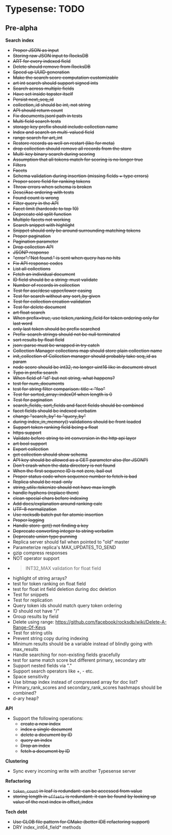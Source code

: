 # Typesense: TODO

## Pre-alpha

**Search index**

- ~~Proper JSON as input~~
- ~~Storing raw JSON input to RocksDB~~
- ~~ART for every indexed field~~
- ~~Delete should remove from RocksDB~~
- ~~Speed up UUID generation~~
- ~~Make the search score computation customizable~~
- ~~art int search should support signed ints~~
- ~~Search across multiple fields~~
- ~~Have set inside topster itself~~
- ~~Persist next_seq_id~~
- ~~collection_id should be int, not string~~
- ~~API should return count~~
- ~~Fix documents.jsonl path in tests~~
- ~~Multi field search tests~~
- ~~storage key prefix should include collection name~~
- ~~Index and search on multi-valued field~~
- ~~range search for art_int~~
- ~~Restore records as well on restart (like for meta)~~
- ~~drop collection should remove all records from the store~~
- ~~Multi-key binary search during scoring~~
- ~~Assumption that all tokens match for scoring is no longer true~~
- ~~Filters~~
- ~~Facets~~
- ~~Schema validation during insertion (missing fields + type errors)~~
- ~~Proper score field for ranking tokens~~
- ~~Throw errors when schema is broken~~
- ~~Desc/Asc ordering with tests~~
- ~~Found count is wrong~~
- ~~Filter query in the API~~
- ~~Facet limit (hardcode to top 10)~~
- ~~Deprecate old split function~~
- ~~Multiple facets not working~~
- ~~Search snippet with highlight~~
- ~~Snippet should only be around surrounding matching tokens~~
- ~~Proper pagination~~
- ~~Pagination parameter~~
- ~~Drop collection API~~
- ~~JSONP response~~
- ~~"error":"Not found." is sent when query has no hits~~
- ~~Fix API response codes~~
- ~~List all collections~~
- ~~Fetch an individual document~~
- ~~ID field should be a string: must validate~~
- ~~Number of records in collection~~
- ~~Test for asc/desc upper/lower casing~~
- ~~Test for search without any sort_by given~~
- ~~Test for collection creation validation~~
- ~~Test for delete document~~
- ~~art float search~~
- ~~When prefix=true, use token_ranking_field for token ordering only for last word~~
- ~~only last token should be prefix searched~~
- ~~Prefix-search strings should not be null terminated~~
- ~~sort results by float field~~
- ~~json::parse must be wrapped in try catch~~
- ~~Collection Manager collections map should store plain collection name~~
- ~~init_collection of Collection manager should probably take seq_id as param~~
- ~~node score should be int32, no longer uint16 like in document struct~~ 
- ~~Typo in prefix search~~
- ~~When field of "id" but not string, what happens?~~
- ~~test for num_documents~~
- ~~test for string filter comparison: title < "foo"~~
- ~~Test for sorted_array::indexOf when length is 0~~
- ~~Test for pagination~~
- ~~search_fields, sort_fields and facet fields should be combined~~
- ~~facet fields should be indexed verbatim~~
- ~~change "search_by" to "query_by"~~
- ~~during index_in_memory() validations should be front loaded~~
- ~~Support token ranking field being a float~~
- ~~https support~~
- ~~Validate before string to int conversion in the http api layer~~
- ~~art bool support~~
- ~~Export collection~~
- ~~get collection should show schema~~
- ~~API key should be allowed as a GET parameter also (for JSONP)~~
- ~~Don't crash when the data directory is not found~~
- ~~When the first sequence ID is not zero, bail out~~
- ~~Proper status code when sequence number to fetch is bad~~
- ~~Replica should be read-only~~
- ~~string_utils::tokenize should not have max length~~
- ~~handle hyphens (replace them)~~
- ~~clean special chars before indexing~~
- ~~Add docs/explanation around ranking calc~~
- ~~UTF-8 normalization~~
- ~~Use rocksdb batch put for atomic insertion~~
- ~~Proper logging~~
- ~~Handle store-get() not finding a key~~
- ~~Deprecate converting integer to string verbatim~~ 
- ~~Deprecate union type punning~~
- Replica server should fail when pointed to "old" master
- Parameterize replica's MAX_UPDATES_TO_SEND
- gzip compress responses
- NOT operator support
- > INT32_MAX validation for float field
- highlight of string arrays?
- test for token ranking on float field
- test for float int field deletion during doc deletion
- Test for snippets
- Test for replication
- Query token ids should match query token ordering
- ID should not have "/"
- Group results by field
- Delete using range: https://github.com/facebook/rocksdb/wiki/Delete-A-Range-Of-Keys
- Test for string utils
- Prevent string copy during indexing
- Minimum results should be a variable instead of blindly going with max_results
- Handle searching for non-existing fields gracefully
- test for same match score but different primary, secondary attr
- Support nested fields via "."
- Support search operators like +, - etc.
- Space sensitivity
- Use bitmap index instead of compressed array for doc list?
- Primary_rank_scores and secondary_rank_scores hashmaps should be combined?
- d-ary heap?

**API**

- Support the following operations:
    - ~~create a new index~~
    - ~~index a single document~~    
    - ~~delete a document by ID~~
    - ~~query an index~~       
    - ~~Drop an index~~
    - ~~fetch a document by ID~~

**Clustering**

- Sync every incoming write with another Typesense server

**Refactoring**

- ~~`token_count` in leaf is redundant: can be accessed from value~~
- ~~storing length in `offsets` is redundant: it can be found by looking up value of the next index in offset_index~~

**Tech debt**

- ~~Use GLOB file pattern for CMake (better IDE refactoring support)~~
- DRY index_int64_field* methods